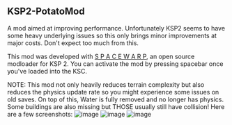 ## KSP2-PotatoMod
A mod aimed at improving performance. Unfortunately KSP2 seems to have some heavy underlying issues so this only brings minor improvements at major costs. Don't expect too much from this.

This mod was developed with [S P A C E  W A R P](https://github.com/X606/SpaceWarp), an open source modloader for KSP 2.
You can activate the mod by pressing spacebar once you've loaded into the KSC.

NOTE: This mod not only heavily reduces terrain complexity but also reduces the physics update rate so you might experience some issues on old saves.
On top of this, Water is fully removed and no longer has physics. Some buildings are also missing but THOSE usually still have collision!
Here are a few screenshots:
![image](https://user-images.githubusercontent.com/54477532/221349948-9099701f-7f9a-492d-930d-b1e77c7e2913.png)
![image](https://user-images.githubusercontent.com/54477532/221349952-1b6deb5b-d4b4-42fc-99b0-c0b7011d0c2c.png)
![image](https://user-images.githubusercontent.com/54477532/221349956-803eaac5-5f60-44ae-b1b0-98dac4a33131.png)
